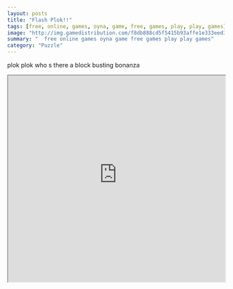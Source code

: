```yaml
---
layout: posts
title: "Flash Plok!!"
tags: [free, online, games, oyna, game, free, games, play, play, games]
image: "http://img.gamedistribution.com/f8db888cd5f5415b93affe1e333eed30.jpg"
summary: "  free online games oyna game free games play play games"
category: "Puzzle"
---
```


plok plok who s there a block busting bonanza

<iframe width="100%" height="480px;" src="http://flash.gamedistribution.com?game=f8db888cd5f5415b93affe1e333eed30"></iframe>